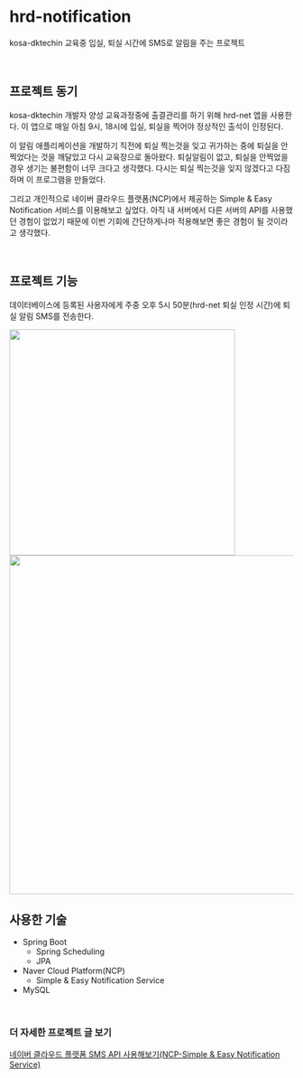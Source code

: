 # hrd-notification
kosa-dktechin 교육중 입실, 퇴실 시간에 SMS로 알림을 주는 프로젝트

<br/>

## 프로젝트 동기
kosa-dktechin 개발자 양성 교육과정중에 출결관리를 하기 위해 hrd-net 앱을 사용한다.
이 앱으로 매일 아침 9시, 18시에 입실, 퇴실을 찍어야 정상적인 출석이 인정된다.

이 알림 애플리케이션을 개발하기 직전에 퇴실 찍는것을 잊고 귀가하는 중에 퇴실을 안찍었다는 것을 깨달았고 다시 교육장으로 돌아왔다.
퇴실알림이 없고, 퇴실을 안찍었을 경우 생기는 불편함이 너무 크다고 생각했다. 
다시는 퇴실 찍는것을 잊지 않겠다고 다짐하며 이 프로그램을 만들었다.

그리고 개인적으로 네이버 클라우드 플랫폼(NCP)에서 제공하는 Simple & Easy Notification 서비스를 이용해보고 싶었다. 
아직 내 서버에서 다른 서버의 API를 사용했던 경험이 없었기 때문에 이번 기회에 간단하게나마 적용해보면 좋은 경험이 될 것이라고 생각했다.

<br/>

## 프로젝트 기능
데이터베이스에 등록된 사용자에게 주중 오후 5시 50분(hrd-net 퇴실 인정 시간)에 퇴실 알림 SMS를 전송한다.

<img src="https://user-images.githubusercontent.com/52393564/233763921-8a3d9cf1-202a-4545-8788-a6097e0777ea.PNG" width="400"/>
<img src="https://user-images.githubusercontent.com/52393564/233793547-71ca8551-eb4d-46db-b09a-b421d3c7298f.png" width="600"/>

<br/>

## 사용한 기술
- Spring Boot
  - Spring Scheduling
  - JPA
- Naver Cloud Platform(NCP)
  - Simple & Easy Notification Service
- MySQL

<br/>

### 더 자세한 프로젝트 글 보기
[네이버 클라우드 플랫폼 SMS API 사용해보기(NCP-Simple & Easy Notification Service)](https://burpeekim.tistory.com/10)
